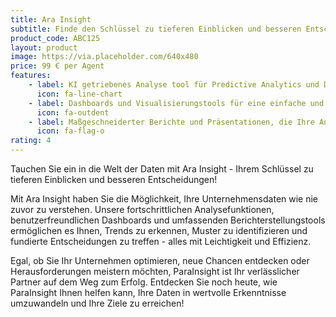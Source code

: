```yaml
---
title: Ara Insight
subtitle: Finde den Schlüssel zu tieferen Einblicken und besseren Entscheidungen!
product_code: ABC125
layout: product
image: https://via.placeholder.com/640x480
price: 99 € per Agent
features:
    - label: KI getriebenes Analyse tool für Predictive Analytics und Data Mining, um tiefe Einblicke in Ihre Unternehmensdaten zu gewinnen und fundierte Entscheidungen zu treffen.
      icon: fa-line-chart
    - label: Dashboards und Visualisierungstools für eine einfache und ansprechende Darstellung Ihrer Daten, sodass Sie Trends, Muster und Zusammenhänge leicht erkennen können, ohne übermäßig technisch versiert zu sein.
      icon: fa-outdent
    - label: Maßgeschneiderter Berichte und Präsentationen, die Ihre Analyseergebnisse klar und verständlich kommunizieren
      icon: fa-flag-o
rating: 4
---
```


Tauchen Sie ein in die Welt der Daten mit Ara Insight - Ihrem Schlüssel zu tieferen Einblicken und besseren Entscheidungen!

Mit Ara Insight haben Sie die Möglichkeit, Ihre Unternehmensdaten wie nie zuvor zu verstehen. Unsere fortschrittlichen Analysefunktionen, benutzerfreundlichen Dashboards und umfassenden Berichterstellungstools ermöglichen es Ihnen, Trends zu erkennen, Muster zu identifizieren und fundierte Entscheidungen zu treffen - alles mit Leichtigkeit und Effizienz.

Egal, ob Sie Ihr Unternehmen optimieren, neue Chancen entdecken oder Herausforderungen meistern möchten, ParaInsight ist Ihr verlässlicher Partner auf dem Weg zum Erfolg. Entdecken Sie noch heute, wie ParaInsight Ihnen helfen kann, Ihre Daten in wertvolle Erkenntnisse umzuwandeln und Ihre Ziele zu erreichen!